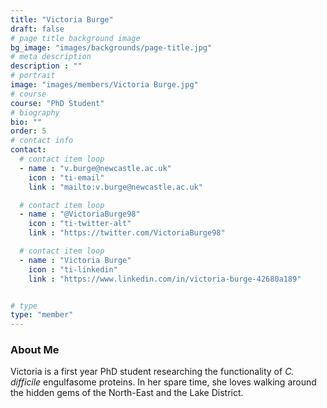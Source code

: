 ```yaml
---
title: "Victoria Burge"
draft: false
# page title background image
bg_image: "images/backgrounds/page-title.jpg"
# meta description
description : ""
# portrait
image: "images/members/Victoria Burge.jpg"
# course
course: "PhD Student"
# biography
bio: ""
order: 5
# contact info
contact:
  # contact item loop
  - name : "v.burge@newcastle.ac.uk"
    icon : "ti-email"
    link : "mailto:v.burge@newcastle.ac.uk"

  # contact item loop
  - name : "@VictoriaBurge98"
    icon : "ti-twitter-alt"
    link : "https://twitter.com/VictoriaBurge98"

  # contact item loop
  - name : "Victoria Burge"
    icon : "ti-linkedin"
    link : "https://www.linkedin.com/in/victoria-burge-42680a189"


# type
type: "member"
---
```


### About Me

Victoria is a first year PhD student researching the functionality of _C. difficile_ engulfasome proteins. In her spare time, she loves walking around the hidden gems of the North-East and the Lake District.
